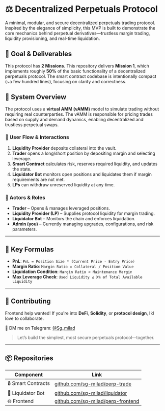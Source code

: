 # ⚖️ Decentralized Perpetuals Protocol

A minimal, modular, and secure decentralized perpetuals trading protocol. Inspired by the elegance of simplicity, this MVP is built to demonstrate the core mechanics behind perpetual derivatives—trustless margin trading, liquidity provisioning, and real-time liquidation.

## 🎯 Goal & Deliverables

This protocol has **2 Missions**. This repository delivers **Mission 1**, which implements roughly **50%** of the basic functionality of a decentralized perpetuals protocol. The smart contract codebase is intentionally compact (\~a few hundred lines), focusing on clarity and correctness.

## 🧠 System Overview

The protocol uses a **virtual AMM (vAMM)** model to simulate trading without requiring real counterparties. The vAMM is responsible for pricing trades based on supply and demand dynamics, enabling decentralized and trustless perpetual swaps.

### 🔄 User Flow & Interactions

1. **Liquidity Provider** deposits collateral into the vault.
2. **Trader** opens a long/short position by depositing margin and selecting leverage.
3. **Smart Contract** calculates risk, reserves required liquidity, and updates the state.
4. **Liquidator Bot** monitors open positions and liquidates them if margin requirements are not met.
5. **LPs** can withdraw unreserved liquidity at any time.

### 👥 Actors & Roles

* **Trader** – Opens & manages leveraged positions.
* **Liquidity Provider (LP)** – Supplies protocol liquidity for margin trading.
* **Liquidator Bot** – Monitors the chain and enforces liquidation.
* **Admin (you)** – Currently managing upgrades, configurations, and risk parameters.

---

## 📐 Key Formulas

* **PnL**:
  `PnL = Position Size * (Current Price - Entry Price)`
* **Margin Ratio**:
  `Margin Ratio = Collateral / Position Value`
* **Liquidation Condition**:
  `Margin Ratio < Maintenance Margin`
* **Max Leverage Check**:
  `Used Liquidity ≤ X% of Total Available Liquidity`

---

## 🚀 Contributing

Frontend help wanted! If you're into **DeFi**, **Solidity**, or **protocol design**, I’d love to collaborate.

📩 DM me on Telegram: [@Sg\_milad](https://t.me/Sg_milad)

> Let’s build the simplest, most secure perpetuals protocol—together.

---

## 📦 Repositories

| Component          | Link                                                                           |
| ------------------ | ------------------------------------------------------------------------------ |
| 🔒 Smart Contracts | [github.com/sg-milad/perp-trade](https://github.com/sg-milad/perp-trade)       |
| 🧠 Liquidator Bot  | [github.com/sg-milad/liquidator](https://github.com/sg-milad/liquidator)       |
| 🌐 Frontend        | [github.com/sg-milad/perp-frontend](https://github.com/sg-milad/perp-frontend) |
